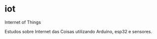 # iot
Internet of Things

Estudos sobre Internet das Coisas utilizando Arduíno, esp32 e sensores.


